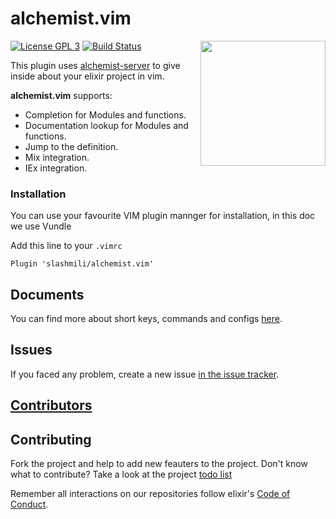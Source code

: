 # alchemist.vim

<img src="https://github.com/slashmili/alchemist.vim/raw/master/logo.png" width="200" align="right">

[![License GPL 3](https://img.shields.io/badge/license-GPL_3-green.svg)](http://www.gnu.org/licenses/gpl-3.0)
[![Build Status](https://travis-ci.org/slashmili/alchemist.vim.svg?branch=develop)](https://travis-ci.org/slashmili/alchemist.vim)


This plugin uses [alchemist-server](https://github.com/tonini/alchemist-server) to give inside about your elixir project in vim.

**alchemist.vim** supports:

* Completion for Modules and functions.
* Documentation lookup for Modules and functions.
* Jump to the definition.
* Mix integration.
* IEx integration.

### Installation
You can use your favourite VIM plugin mannger for installation, in this doc we use Vundle

Add this line to your `.vimrc`

```
Plugin 'slashmili/alchemist.vim'
```

## Documents

You can find more about short keys, commands and configs [here](https://github.com/slashmili/alchemist.vim/wiki).

## Issues

If you faced any problem, create a new issue [in the issue tracker](https://github.com/slashmili/alchemist.vim/issues).

## [Contributors](https://github.com/slashmili/alchemist.vim/graphs/contributors)

## Contributing

Fork the project and help to add new feauters to the project. Don't know what to contribute? Take a look at the project [todo list](https://github.com/slashmili/alchemist.vim/issues/1)

Remember all interactions on our repositories follow elixir's [Code of Conduct](https://github.com/elixir-lang/elixir/blob/master/CODE_OF_CONDUCT.md).
